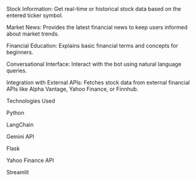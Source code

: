 Stock Information: Get real-time or historical stock data based on the entered ticker symbol.

Market News: Provides the latest financial news to keep users informed about market trends.

Financial Education: Explains basic financial terms and concepts for beginners.

Conversational Interface: Interact with the bot using natural language queries.

Integration with External APIs: Fetches stock data from external financial APIs like Alpha Vantage, Yahoo Finance, or Finnhub.

Technologies Used

Python

LangChain

Gemini API

Flask

Yahoo Finance API

Streamlit 
